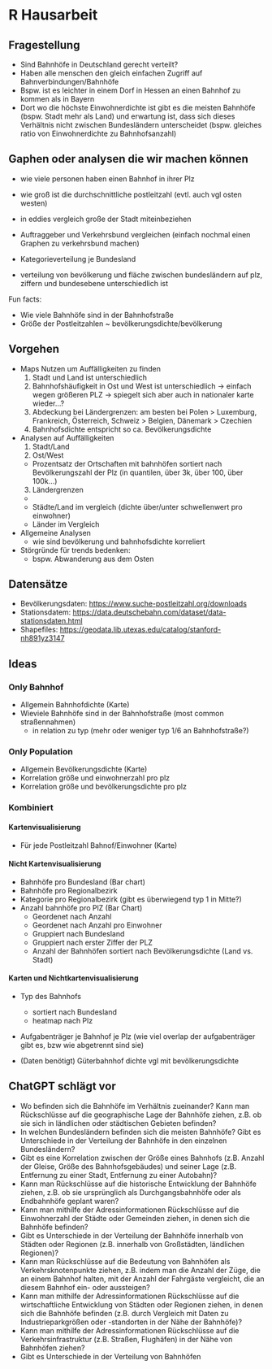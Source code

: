 # R Hausarbeit

## Fragestellung

- Sind Bahnhöfe in Deutschland gerecht verteilt?
- Haben alle menschen den gleich einfachen Zugriff auf Bahnverbindungen/Bahnhöfe
- Bspw. ist es leichter in einem Dorf in Hessen an einen Bahnhof zu kommen als in Bayern
- Dort wo die höchste Einwohnerdichte ist gibt es die meisten Bahnhöfe (bspw. Stadt mehr als Land) und erwartung ist, dass sich dieses Verhältnis nicht zwischen Bundesländern unterscheidet (bspw. gleiches ratio von Einwohnerdichte zu Bahnhofsanzahl)

## Gaphen oder analysen die wir machen können
- wie viele personen haben einen Bahnhof in ihrer Plz
- wie groß ist die durchschnittliche postleitzahl (evtl. auch vgl osten westen)
- in eddies vergleich große der Stadt miteinbeziehen
- Auftraggeber und Verkehrsbund vergleichen (einfach nochmal einen Graphen zu verkehrsbund machen)
- Kategorieverteilung je Bundesland

- verteilung von bevölkerung und fläche zwischen bundesländern auf plz, ziffern und bundesebene unterschiedlich ist

Fun facts:

- Wie viele Bahnhöfe sind in der Bahnhofstraße
- Größe der Postleitzahlen ~ bevölkerungsdichte/bevölkerung

## Vorgehen

- Maps Nutzen um Auffälligkeiten zu finden
  1. Stadt und Land ist unterschiedlich
  2. Bahnhofshäufigkeit in Ost und West ist unterschiedlich -> einfach wegen größeren PLZ -> spiegelt sich aber auch in nationaler karte wieder...?
  3. Abdeckung bei Ländergrenzen: am besten bei Polen > Luxemburg, Frankreich, Österreich, Schweiz > Belgien, Dänemark > Czechien
  4. Bahnhofsdichte entspricht so ca. Bevölkerungsdichte
- Analysen auf Auffälligkeiten
  1. Stadt/Land
  2. Ost/West
  - Prozentsatz der Ortschaften mit bahnhöfen sortiert nach Bevölkerungszahl der Plz (in quantilen, über 3k, über 100, über 100k...)
  3. Ländergrenzen
  -
  - Städte/Land im vergleich (dichte über/unter schwellenwert pro einwohner)
  - Länder im Vergleich
- Allgemeine Analysen
  - wie sind bevölkerung und bahnhofsdichte korreliert
- Störgründe für trends bedenken:
  - bspw. Abwanderung aus dem Osten

## Datensätze

- Bevölkerungsdaten: https://www.suche-postleitzahl.org/downloads
- Stationsdatem: https://data.deutschebahn.com/dataset/data-stationsdaten.html
- Shapefiles: https://geodata.lib.utexas.edu/catalog/stanford-nh891yz3147

## Ideas

### Only Bahnhof

- Allgemein Bahnhofdichte (Karte)
- Wieviele Bahnhöfe sind in der Bahnhofstraße (most common straßennahmen)
  - in relation zu typ (mehr oder weniger typ 1/6 an Bahnhofstraße?)

### Only Population

- Allgemein Bevölkerungsdichte (Karte)
- Korrelation größe und einwohnerzahl pro plz
- Korrelation größe und bevölkerungsdichte pro plz

### Kombiniert

#### Kartenvisualisierung

- Für jede Postleitzahl Bahnof/Einwohner (Karte)

#### Nicht Kartenvisualisierung

- Bahnhöfe pro Bundesland (Bar chart)
- Bahnhöfe pro Regionalbezirk
- Kategorie pro Regionalbezirk (gibt es überwiegend typ 1 in Mitte?)
- Anzahl bahnhöfe pro PlZ (Bar Chart)
  - Geordenet nach Anzahl
  - Geordenet nach Anzahl pro Einwohner
  - Gruppiert nach Bundesland
  - Gruppiert nach erster Ziffer der PLZ
  - Anzahl der Bahnhöfen sortiert nach Bevölkerungsdichte (Land vs. Stadt)

#### Karten und Nichtkartenvisualisierung

- Typ des Bahnhofs
  - sortiert nach Bundesland
  - heatmap nach Plz
- Aufgabenträger je Bahnhof je Plz (wie viel overlap der aufgabenträger gibt es, bzw wie abgetrennt sind sie)

- (Daten benötigt) Güterbahnhof dichte vgl mit bevölkerungsdichte

## ChatGPT schlägt vor

- Wo befinden sich die Bahnhöfe im Verhältnis zueinander? Kann man Rückschlüsse auf die geographische Lage der Bahnhöfe ziehen, z.B. ob sie sich in ländlichen oder städtischen Gebieten befinden?
- In welchen Bundesländern befinden sich die meisten Bahnhöfe? Gibt es Unterschiede in der Verteilung der Bahnhöfe in den einzelnen Bundesländern?
- Gibt es eine Korrelation zwischen der Größe eines Bahnhofs (z.B. Anzahl der Gleise, Größe des Bahnhofsgebäudes) und seiner Lage (z.B. Entfernung zu einer Stadt, Entfernung zu einer Autobahn)?
- Kann man Rückschlüsse auf die historische Entwicklung der Bahnhöfe ziehen, z.B. ob sie ursprünglich als Durchgangsbahnhöfe oder als Endbahnhöfe geplant waren?
- Kann man mithilfe der Adressinformationen Rückschlüsse auf die Einwohnerzahl der Städte oder Gemeinden ziehen, in denen sich die Bahnhöfe befinden?
- Gibt es Unterschiede in der Verteilung der Bahnhöfe innerhalb von Städten oder Regionen (z.B. innerhalb von Großstädten, ländlichen Regionen)?
- Kann man Rückschlüsse auf die Bedeutung von Bahnhöfen als Verkehrsknotenpunkte ziehen, z.B. indem man die Anzahl der Züge, die an einem Bahnhof halten, mit der Anzahl der Fahrgäste vergleicht, die an diesem Bahnhof ein- oder aussteigen?
- Kann man mithilfe der Adressinformationen Rückschlüsse auf die wirtschaftliche Entwicklung von Städten oder Regionen ziehen, in denen sich die Bahnhöfe befinden (z.B. durch Vergleich mit Daten zu Industrieparkgrößen oder -standorten in der Nähe der Bahnhöfe)?
- Kann man mithilfe der Adressinformationen Rückschlüsse auf die Verkehrsinfrastruktur (z.B. Straßen, Flughäfen) in der Nähe von Bahnhöfen ziehen?
- Gibt es Unterschiede in der Verteilung von Bahnhöfen
